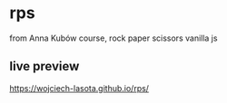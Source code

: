 # rps
from Anna Kubów course, rock paper scissors vanilla js

## live preview
https://wojciech-lasota.github.io/rps/
